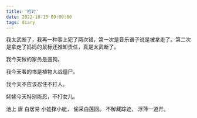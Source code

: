 ```yaml
---
title: '检讨'
date: 2022-10-15 09:00:00
tags: diary
---
```

我太武断了，我再一种事上犯了两次错，第一次是音乐谱子说是被拿走了。第二次是拿走了妈妈的鼠标还推卸责任，真是太武断了。

我今天做的家务是遛狗。

我今天看的书是植物大战僵尸。

我今天不应该忍住不打人。

姥姥今天特别能忍，不打女儿。

池上 唐 白居易
小娃撑小艇，
偷采白莲回。
不解藏踪迹，
浮萍一道开。
